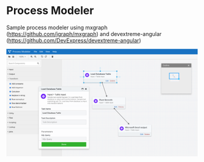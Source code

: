 # Process Modeler

Sample process modeler using mxgraph (https://github.com/jgraph/mxgraph) and devextreme-angular (https://github.com/DevExpress/devextreme-angular)

![screenshot](/readme/screenshot.png)
